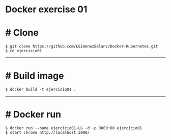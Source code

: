 # Docker exercise 01


# # Clone 
```
$ git clone https://github.com/LGimenezBalanz/Docker-Kubernetes.git
$ cd ejercicio01
```

***
# # Build image 
```
$ docker build -t ejercicio01 .
```

***
# # Docker run
```
$ docker run --name ejercicio01-LG -d -p 3000:80 ejercicio01
$ start chrome http://localhost:3000/
```